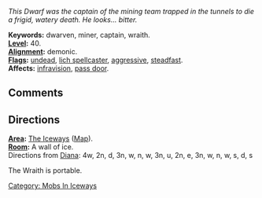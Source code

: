*This Dwarf was the captain of the mining team trapped in the tunnels to
die a frigid, watery death. He looks... bitter.*

**Keywords:** dwarven, miner, captain, wraith.  
**[Level](Level.md "wikilink"):** 40.  
**[Alignment](Alignment.md "wikilink"):** demonic.  
**[Flags](:Category:_Mob_Types.md "wikilink"):**
[undead](Undead_Mobs.md "wikilink"), [lich
spellcaster](Spellcasting_Mobs.md "wikilink"),
[aggressive](Aggressive_Mobs.md "wikilink"),
[steadfast](Sentinel_Mobs.md "wikilink").  
**Affects:** [infravision](Infravision.md "wikilink"), [pass
door](Pass_Door.md "wikilink").  

## Comments

## Directions

**[Area](:Category:_Areas.md "wikilink"):** [The
Iceways](:Category:_Iceways.md "wikilink")
([Map](Iceways_Map.md "wikilink")).  
**[Room](:Category:Rooms.md "wikilink"):** A wall of ice.  
Directions from [Diana](Diana "wikilink"): 4w, 2n, d, 3n, w, n, w, 3n,
u, 2n, e, 3n, w, n, w, s, d, s

The Wraith is portable.  

[Category: Mobs In Iceways](Category:_Mobs_In_Iceways "wikilink")

